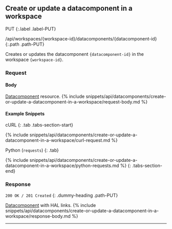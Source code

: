 ## Create or update a datacomponent in a workspace

PUT
{:.label .label-PUT}

/api/workspaces/{workspace-id}/datacomponents/{datacomponent-id}
{:.path .path-PUT}

Creates or updates the datacomponent `{datacomponent-id}` in the workspace `{workspace-id}`.

### Request
#### Body
[Datacomponent](#datacomponent) resource.
{% include snippets/api/datacomponents/create-or-update-a-datacomponent-in-a-workspace/request-body.md %}

#### Example Snippets
cURL
{: .tab .tabs-section-start}

{% include snippets/api/datacomponents/create-or-update-a-datacomponent-in-a-workspace/curl-request.md %}

Python (`requests`)
{: .tab}

{% include snippets/api/datacomponents/create-or-update-a-datacomponent-in-a-workspace/python-requests.md %}
{: .tabs-section-end}

### Response
`200 OK / 201 Created`
{: .dummy-heading .path-PUT}

[Datacomponent](#datacomponent) with HAL links.
{% include snippets/api/datacomponents/create-or-update-a-datacomponent-in-a-workspace/response-body.md %}

---
